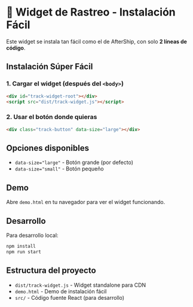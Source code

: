 # 🚚 Widget de Rastreo - Instalación Fácil

Este widget se instala tan fácil como el de AfterShip, con solo **2 líneas de código**.

## Instalación Súper Fácil

### 1. Cargar el widget (después del `<body>`)
```html
<div id="track-widget-root"></div>
<script src="dist/track-widget.js"></script>
```

### 2. Usar el botón donde quieras
```html
<div class="track-button" data-size="large"></div>
```

## Opciones disponibles

- `data-size="large"` - Botón grande (por defecto)
- `data-size="small"` - Botón pequeño

## Demo

Abre `demo.html` en tu navegador para ver el widget funcionando.


## Desarrollo

Para desarrollo local:
```bash
npm install
npm run start
```

## Estructura del proyecto

- `dist/track-widget.js` - Widget standalone para CDN
- `demo.html` - Demo de instalación fácil
- `src/` - Código fuente React (para desarrollo)
